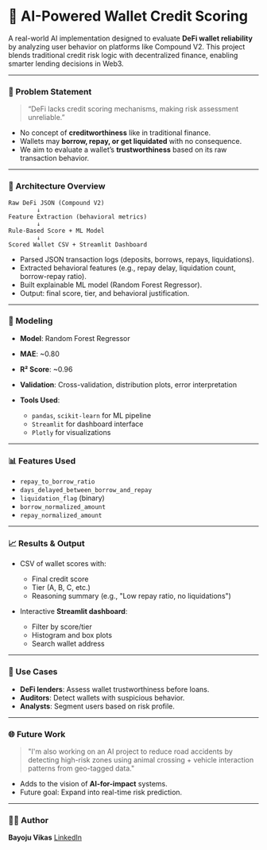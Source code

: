 
# 🧠 AI-Powered Wallet Credit Scoring

A real-world AI implementation designed to evaluate **DeFi wallet reliability** by analyzing user behavior on platforms like Compound V2. This project blends traditional credit risk logic with decentralized finance, enabling smarter lending decisions in Web3.

---

### 📌 Problem Statement

> “DeFi lacks credit scoring mechanisms, making risk assessment unreliable.”

* No concept of **creditworthiness** like in traditional finance.
* Wallets may **borrow, repay, or get liquidated** with no consequence.
* We aim to evaluate a wallet’s **trustworthiness** based on its raw transaction behavior.

---

### 🧱 Architecture Overview

```text
Raw DeFi JSON (Compound V2)
        ↓
Feature Extraction (behavioral metrics)
        ↓
Rule-Based Score + ML Model
        ↓
Scored Wallet CSV + Streamlit Dashboard
```

* Parsed JSON transaction logs (deposits, borrows, repays, liquidations).
* Extracted behavioral features (e.g., repay delay, liquidation count, borrow-repay ratio).
* Built explainable ML model (Random Forest Regressor).
* Output: final score, tier, and behavioral justification.

---

### 🧪 Modeling

* **Model**: Random Forest Regressor
* **MAE**: \~0.80
* **R² Score**: \~0.96
* **Validation**: Cross-validation, distribution plots, error interpretation
* **Tools Used**:

  * `pandas`, `scikit-learn` for ML pipeline
  * `Streamlit` for dashboard interface
  * `Plotly` for visualizations

---

### 📊 Features Used

* `repay_to_borrow_ratio`
* `days_delayed_between_borrow_and_repay`
* `liquidation_flag` (binary)
* `borrow_normalized_amount`
* `repay_normalized_amount`

---

### 📈 Results & Output

* CSV of wallet scores with:

  * Final credit score
  * Tier (A, B, C, etc.)
  * Reasoning summary (e.g., "Low repay ratio, no liquidations")
* Interactive **Streamlit dashboard**:

  * Filter by score/tier
  * Histogram and box plots
  * Search wallet address

---

### 🚀 Use Cases

* **DeFi lenders**: Assess wallet trustworthiness before loans.
* **Auditors**: Detect wallets with suspicious behavior.
* **Analysts**: Segment users based on risk profile.

---

### 🌐 Future Work

> "I'm also working on an AI project to reduce road accidents by detecting high-risk zones using animal crossing + vehicle interaction patterns from geo-tagged data."

* Adds to the vision of **AI-for-impact** systems.
* Future goal: Expand into real-time risk prediction.

---

### 🧑‍💻 Author

**Bayoju Vikas**
[LinkedIn](https://www.linkedin.com/in/bayoju-vikas-81578726a)

